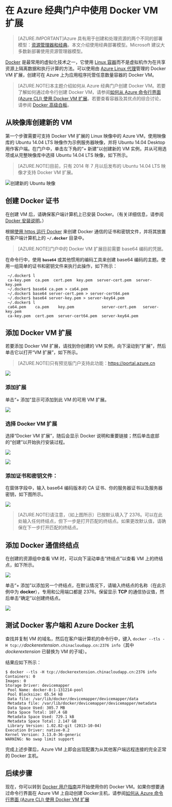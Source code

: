 <properties
	pageTitle="使用适用于 Linux 的 Docker VM 扩展 | Microsoft Azure"
	description="介绍 Docker 和 Azure 虚拟机扩展，以及如何在经典部署模式下使用 Azure CLI 创建用作 Docker 主机的 Azure 虚拟机。"
	services="virtual-machines-linux"
	documentationCenter=""
	authors="squillace"
	manager="timlt"
	editor="tysonn"
	tags="azure-service-management"/>

<tags
	ms.service="virtual-machines-linux"
	ms.date="09/22/2015"
	wacn.date="06/07/2016" />


# 在 Azure 经典门户中使用 Docker VM 扩展

> [AZURE.IMPORTANT]Azure 具有用于创建和处理资源的两个不同的部署模型：[资源管理器和经典](/documentation/articles/resource-manager-deployment-model)。本文介绍使用经典部署模型。Microsoft 建议大多数新部署使用资源管理器模型。


[Docker](https://www.docker.com/) 是最常用的虚拟化技术之一，它使用 [Linux 容器](http://zh.wikipedia.org/wiki/LXC)而不是虚拟机作为在共享资源上隔离数据和执行计算的方法。可以使用由 [Azure Linux 代理]管理的 Docker VM 扩展，创建可在 Azure 上为应用程序托管任意数量容器的 Docker VM。

> [AZURE.NOTE]本主题介绍如何从 Azure 经典门户创建 Docker VM。若要了解如何通过命令行创建 Docker VM，请参阅[如何从 Azure 命令行界面 (Azure CLI) 使用 Docker VM 扩展]。若要查看容器及其优点的综合讨论，请参阅 [Docker 高级白板](http://channel9.msdn.com/Blogs/Regular-IT-Guy/Docker-High-Level-Whiteboard)。

## 从映像库创建新的 VM
第一个步骤需要可支持 Docker VM 扩展的 Linux 映像中的 Azure VM，使用映像库的 Ubuntu 14.04 LTS 映像作为示例服务器映像，并将 Ubuntu 14.04 Desktop 用作客户端。在门户中，单击左下角的“+ 新建”以创建新的 VM 实例，并从可用选项或从完整映像库中选择 Ubuntu 14.04 LTS 映像，如下所示。

> [AZURE.NOTE]目前，只有 2014 年 7 月以后发布的 Ubuntu 14.04 LTS 映像才支持 Docker VM 扩展。

![创建新的 Ubuntu 映像](./media/virtual-machines-linux-classic-portal-use-docker/ChooseUbuntu.png)

## 创建 Docker 证书

在创建 VM 后，请确保客户端计算机上已安装 Docker。（有关详细信息，请参阅 [Docker 安装说明](https://docs.docker.com/installation/#installation)。）

根据[使用 https 运行 Docker] 来创建 Docker 通信的证书和密钥文件，并将其放置在客户端计算机上的 **`~/.docker`** 目录中。

> [AZURE.NOTE]门户中的 Docker VM 扩展目前需要 base64 编码的凭据。

在命令行中，使用 **`base64`** 或其他惯用的编码工具来创建 base64 编码的主题。使用一组简单的证书和密钥文件来执行此操作，如下所示：

```
 ~/.docker$ l
 ca-key.pem  ca.pem  cert.pem  key.pem  server-cert.pem  server-key.pem
 ~/.docker$ base64 ca.pem > ca64.pem
 ~/.docker$ base64 server-cert.pem > server-cert64.pem
 ~/.docker$ base64 server-key.pem > server-key64.pem
 ~/.docker$ l
 ca64.pem    ca.pem    key.pem            server-cert.pem   server-key.pem
 ca-key.pem  cert.pem  server-cert64.pem  server-key64.pem
```

## 添加 Docker VM 扩展
若要添加 Docker VM 扩展，请找到你创建的 VM 实例，向下滚动到“扩展”，然后单击它以打开“VM 扩展”，如下所示。
> [AZURE.NOTE]只有预览版门户支持此功能：https://portal.azure.cn

![](./media/virtual-machines-linux-classic-portal-use-docker/ClickExtensions.png)
### 添加扩展
单击“+ 添加”显示可添加到此 VM 的可用 VM 扩展。

![](./media/virtual-machines-linux-classic-portal-use-docker/ClickAdd.png)
### 选择 Docker VM 扩展
选择“Docker VM 扩展”，随后会显示 Docker 说明和重要链接；然后单击底部的“创建”以开始执行安装过程。

![](./media/virtual-machines-linux-classic-portal-use-docker/ChooseDockerExtension.png)

![](./media/virtual-machines-linux-classic-portal-use-docker/CreateButtonFocus.png)
### 添加证书和密钥文件：

在窗体字段中，输入 base64 编码版本的 CA 证书、你的服务器证书以及服务器密钥，如下图所示。

![](./media/virtual-machines-linux-classic-portal-use-docker/AddExtensionFormFilled.png)

> [AZURE.NOTE]请注意，（如上图所示）已按默认填入了 2376。可以在此处输入任何终结点，但下一步是打开匹配的终结点。如果更改默认值，请确保在下一步打开匹配的终结点。

## 添加 Docker 通信终结点
在创建的资源组中查看 VM 时，可以向下滚动单击“终结点”以查看 VM 上的终结点，如下所示。

![](./media/virtual-machines-linux-classic-portal-use-docker/AddingEndpoint.png)

单击“+ 添加”以添加另一个终结点，在默认情况下，请输入终结点的名称（在此示例中为 **docker**），专用和公用端口都是 2376。保留显示 **TCP** 的通信协议值，然后单击“确定”以创建终结点。

![](./media/virtual-machines-linux-classic-portal-use-docker/AddEndpointFormFilledOut.png)


## 测试 Docker 客户端和 Azure Docker 主机
查找并复制 VM 的域名，然后在客户端计算机的命令行中，键入 `docker --tls -H tcp://`*dockerextension*`.chinacloudapp.cn:2376 info`（其中 *dockerextension* 已替换为 VM 的子域）。

结果应如下所示：

```
$ docker --tls -H tcp://dockerextension.chinacloudapp.cn:2376 info
Containers: 0
Images: 0
Storage Driver: devicemapper
 Pool Name: docker-8:1-131214-pool
 Pool Blocksize: 65.54 kB
 Data file: /var/lib/docker/devicemapper/devicemapper/data
 Metadata file: /var/lib/docker/devicemapper/devicemapper/metadata
 Data Space Used: 305.7 MB
 Data Space Total: 107.4 GB
 Metadata Space Used: 729.1 kB
 Metadata Space Total: 2.147 GB
 Library Version: 1.02.82-git (2013-10-04)
Execution Driver: native-0.2
Kernel Version: 3.13.0-36-generic
WARNING: No swap limit support
```

完成上述步骤后，Azure VM 上即会出现配置为从其他客户端远程连接的完全正常的 Docker 主机。

<!--Every topic should have next steps and links to the next logical set of content to keep the customer engaged-->
## 后续步骤

现在，你可以转到 [Docker 用户指南]并开始使用你的 Docker VM。如果你想要通过命令行界面在 Azure VM 上自动创建 Docker主机，请参阅[如何从 Azure 命令行界面 (Azure CLI) 使用 Docker VM 扩展]

<!--Anchors-->
[Create a new VM from the Image Gallery]: #createvm
[Create Docker Certificates]: #dockercerts
[Add the Docker VM Extension]: #adddockerextension
[Test Docker Client and Azure Docker Host]: #testclientandserver
[Next steps]: #next-steps

<!--Image references-->
[StartingPoint]: ./media/StartingPoint.png
[StartingPoint]: ./media/StartingPoint.png
[StartingPoint]: ./media/StartingPoint.png
[StartingPoint]: ./media/StartingPoint.png
[StartingPoint]: ./media/StartingPoint.png
[StartingPoint]: ./media/StartingPoint.png
[StartingPoint]: ./media/StartingPoint.png
[StartingPoint]: ./media/StartingPoint.png
[6]: ./media/markdown-template-for-new-articles/pretty49.png
[7]: ./media/markdown-template-for-new-articles/channel-9.png


<!--Link references-->
[如何从 Azure 命令行界面 (Azure CLI) 使用 Docker VM 扩展]: /documentation/articles/virtual-machines-linux-classic-cli-use-docker/
[Azure Linux 代理]: /documentation/articles/virtual-machines-linux-agent-user-guide
[Link 3 to another azure.microsoft.com documentation topic]: ../storage-whatis-account.md

[使用 https 运行 Docker]: http://docs.docker.com/articles/https/
[Docker 用户指南]: https://docs.docker.com/userguide/

<!---HONumber=Mooncake_1221_2015-->